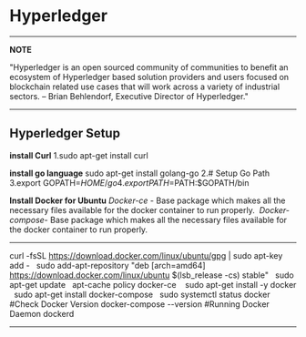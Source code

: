 Hyperledger 
========

---
**NOTE**

 "Hyperledger is an open sourced community of communities to benefit an ecosystem of Hyperledger based solution providers and users focused on blockchain related use cases that will work across a variety of industrial sectors.
  – Brian Behlendorf, Executive Director of Hyperledger." 
 
---

## Hyperledger Setup

**install Curl**
1.sudo apt-get install curl

**install go language**
sudo apt-get install golang-go
2.# Setup Go Path 
3.export GOPATH=$HOME/go
4.export PATH=$PATH:$GOPATH/bin

**Install Docker for Ubuntu**
 *Docker-ce* - Base package which makes all the necessary files available for the docker container to run properly. 
 *Docker-compose*- Base package which makes all the necessary files available for the docker container to run properly.
 
--- 
curl -fsSL https://download.docker.com/linux/ubuntu/gpg | sudo apt-key add -
 
sudo add-apt-repository "deb [arch=amd64] https://download.docker.com/linux/ubuntu $(lsb_release -cs) stable"
 
sudo apt-get update
 
apt-cache policy docker-ce
  
sudo apt-get install -y docker
 
sudo apt-get install docker-compose
 
sudo systemctl status docker
  
#Check Docker Version
docker-compose --version
#Running Docker Daemon
dockerd

---



